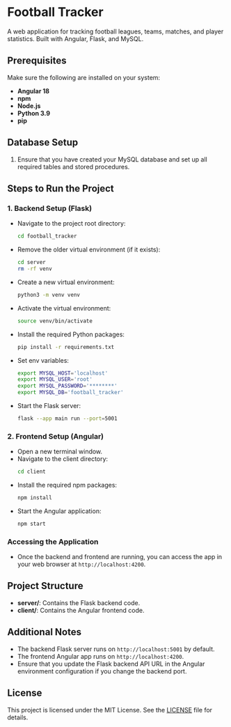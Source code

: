 # Football Tracker

A web application for tracking football leagues, teams, matches, and player statistics. Built with Angular, Flask, and MySQL.

## Prerequisites
Make sure the following are installed on your system:
- **Angular 18**
- **npm**
- **Node.js**
- **Python 3.9**
- **pip**

## Database Setup
1. Ensure that you have created your MySQL database and set up all required tables and stored procedures.

## Steps to Run the Project

### 1. Backend Setup (Flask)
- Navigate to the project root directory:
  ```bash
  cd football_tracker
  ```
- Remove the older virtual environment (if it exists):
  ```bash
  cd server
  rm -rf venv
  ```
- Create a new virtual environment:
  ```bash
  python3 -m venv venv
  ```
- Activate the virtual environment:
  ```bash
  source venv/bin/activate
  ```
- Install the required Python packages:
  ```bash
  pip install -r requirements.txt
  ```
- Set env variables:
  ```bash
  export MYSQL_HOST='localhost'
  export MYSQL_USER='root'
  export MYSQL_PASSWORD='********'
  export MYSQL_DB='football_tracker'
  ```  

- Start the Flask server:
  ```bash
  flask --app main run --port=5001
  ```

### 2. Frontend Setup (Angular)
- Open a new terminal window.
- Navigate to the client directory:
  ```bash
  cd client
  ```
- Install the required npm packages:
  ```bash
  npm install
  ```
- Start the Angular application:
  ```bash
  npm start
  ```

### Accessing the Application
- Once the backend and frontend are running, you can access the app in your web browser at `http://localhost:4200`.

## Project Structure
- **server/**: Contains the Flask backend code.
- **client/**: Contains the Angular frontend code.

## Additional Notes
- The backend Flask server runs on `http://localhost:5001` by default.
- The frontend Angular app runs on `http://localhost:4200`.
- Ensure that you update the Flask backend API URL in the Angular environment configuration if you change the backend port.

## License
This project is licensed under the MIT License. See the [LICENSE](LICENSE) file for details.